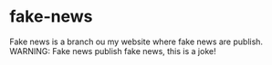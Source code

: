 # fake-news
Fake news is a branch ou my website where fake news are publish.
WARNING: Fake news publish fake news, this is a joke!
